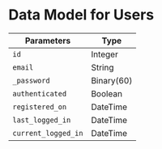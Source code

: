 # Data Model for Users

| Parameters              | Type                                                                      |
|-------------------|----------------------------------------------------------------------------|
| `id`              | Integer                                         |
| `email`              | String                                         |
| `_password`              | Binary(60)                                         |
| `authenticated`            | Boolean                                         |
| `registered_on`            | DateTime                                         |
| `last_logged_in`            | DateTime                                         |
| `current_logged_in`            | DateTime                                         |